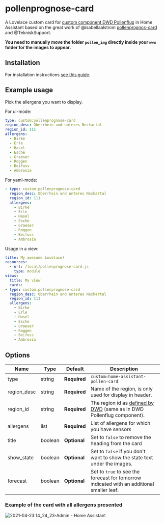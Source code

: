 # pollenprognose-card
A Lovelace custom card for [custom component DWD Pollenflug](https://github.com/mampfes/hacs_dwd_pollenflug) in Home Assistant based on the great work of @isabellaalstrom [pollenprognos-card](https://github.com/isabellaalstrom/lovelace-pollenprognos-card) and @TekniskSupport.

<b>You need to manually move the folder `pollen_img` directly inside your `www` folder for the images to appear.</b>

## Installation

For installation instructions [see this guide](https://github.com/thomasloven/hass-config/wiki/Lovelace-Plugins).

## Example usage
Pick the allergens you want to display.

For ui-mode:
```yaml
type: custom:pollenprognose-card
region_desc: Oberrhein und unteres Neckartal
region_id: 111
allergens:
  - Birke
  - Erle
  - Hasel
  - Esche
  - Graeser
  - Roggen
  - Beifuss
  - Ambrosia
```

For yaml-mode:
```yaml
- type: custom:pollenprognose-card
  region_desc: Oberrhein und unteres Neckartal
  region_id: 111
  allergens:
    - Birke
    - Erle
    - Hasel
    - Esche
    - Graeser
    - Roggen
    - Beifuss
    - Ambrosia
```

Usage in a view:
```yaml
title: My awesome Lovelace!
resources:
  - url: /local/pollenprognose-card.js
    type: module
views:
  title: My view
  cards:
- type: custom:pollenprognose-card
  region_desc: Oberrhein und unteres Neckartal
  region_id: 111
  allergens:
    - Birke
    - Erle
    - Hasel
    - Esche
    - Graeser
    - Roggen
    - Beifuss
    - Ambrosia
```

## Options

| Name | Type | Default | Description
| ---- | ---- | ------- | -----------
| type | string | **Required** | `custom:home-assistant-pollen-card`
| region_desc | string | **Required** | Name of the region, is only used for display in header.
| region_id | string | **Required** | The region id as [defined by DWD](https://opendata.dwd.de/climate_environment/health/alerts/Beschreibung_pollen_s31fg.pdf) (same as in DWD Pollenflug component).
| allergens | list | **Required** | List of allergens for which you have sensors
| title | boolean | **Optional** | Set to `false` to remove the heading from the card
| show_state | boolean | **Optional** | Set to `false` if you don't want to show the state text under the images.
| forecast | boolean | **Optional** | Set to `true` to see the forecast for tomorrow indicated with an additional smaller leaf.

### Example of the card with all allergens presented
![2021-04-23 14_24_23-Admin - Home Assistant](https://user-images.githubusercontent.com/22006797/115870566-b4e91080-a43f-11eb-843e-1f5efbcc2a84.png)


